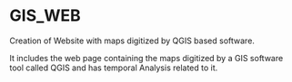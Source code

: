 # GIS_WEB
Creation of Website with maps digitized by QGIS based software.

It includes the web page containing the maps digitized by a GIS software tool called QGIS and has temporal Analysis related to it.
